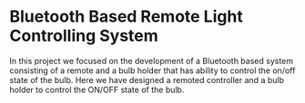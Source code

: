 # Bluetooth Based Remote Light Controlling System
In this project we focused on the development of a Bluetooth based system consisting of a remote and a bulb holder that has ability to control the on/off state of the bulb. Here we have designed a remoted controller and a bulb holder to control the ON/OFF state of the bulb.   
